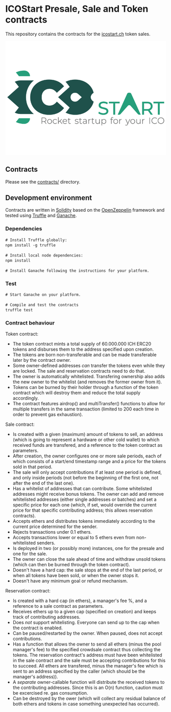 # ICOStart Presale, Sale and Token contracts

This repository contains the contracts for the [icostart.ch][icostartsite] token sales.

![ICOStart logo](icostart_logo.png)

## Contracts

Please see the [contracts/](contracts) directory.

## Development environment

Contracts are written in [Solidity][solidity] based on the [OpenZeppelin][openzeppelin] framework and tested using [Truffle][truffle] and [Ganache][ganache].

### Dependencies

```
# Install Truffle globally:
npm install -g truffle

# Install local node dependencies:
npm install

# Install Ganache following the instructions for your platform.
```

### Test

```
# Start Ganache on your platform.

# Compile and test the contracts
truffle test
```

### Contract behaviour

Token contract:

- The token contract mints a total supply of 60.000.000 ICH ERC20 tokens and disburses them to the address specified upon creation.
- The tokens are born non-transferable and can be made transferable later by the contract owner.
- Some owner-defined addresses *can* transfer the tokens even while they are locked. The sale and reservation contracts need to do that.
- The owner is automatically whitelisted. Transfering ownership also adds the new owner to the whitelist (and removes the former owner from it).
- Tokens can be burned by their holder through a function of the token contract which will destroy them and reduce the total supply accordingly.
- The contract features airdrop() and multiTransfer() functions to allow for multiple transfers in the same transaction (limited to 200 each time in order to prevent gas exhaustion).

Sale contract:

- Is created with a given (maximum) amount of tokens to sell, an address (which is going to represent a hardware or other cold wallet) to which received funds are transfered, and a reference to the token contract as parameters.
- After creation, the owner configures one or more sale periods, each of which consists of a start/end timestamp range and a price for the tokens sold in that period.
- The sale will only accept contributions if at least one period is defined, and only inside periods (not before the beginning of the first one, not after the end of the last one).
- Has a whitelist of addresses that can contribute. Some whitelisted addresses might receive bonus tokens. The owner can add and remove whitelisted addresses (either single addresses or batches) and set a specific price for each one (which, if set, would override the current price for that specific contributing address; this allows reservation contracts).
- Accepts ethers and distributes tokens immediately according to the current price determined for the sender.
- Rejects transactions under 0.1 ethers.
- Accepts transactions lower or equal to 5 ethers even from non-whitelisted senders.
- Is deployed in two (or possibly more) instances, one for the presale and one for the sale.
- The owner can close the sale ahead of time and withdraw unsold tokens (which can then be burned through the token contract).
- Doesn't have a hard cap: the sale stops at the end of the last period, or when all tokens have been sold, or when the owner stops it.
- Doesn't have any minimum goal or refund mechanism.

Reservation contract:

- Is created with a hard cap (in ethers), a manager's fee %, and a reference to a sale contract as parameters.
- Receives ethers up to a given cap (specified on creation) and keeps track of contributing addresses.
- Does *not* support whitelisting. Everyone can send up to the cap when the contract is enabled.
- Can be paused/restarted by the owner. When paused, does not accept contributions.
- Has a function that allows the owner to send all ethers (minus the pool manager's fee) to the specified crowdsale contract thus collecting the tokens. The reservation contract's address must have been whitelisted in the sale contract and the sale must be accepting contributions for this to succeed. All ethers are transfered, minus the manager's fee which is sent to an address specified by the caller (which should be the manager's address)).
- A *separate* owner-callable function will distribute the received tokens to the contributing addresses. Since this is an O(n) function, caution must be excercised re. gas consumption.
- Can be destroyed by the ower (which will collect any residual balance of both ethers and tokens in case something unexpected has occurred).

[icostartsite]: https://icostart.ch
[solidity]: https://solidity.readthedocs.io/en/develop/
[openzeppelin]: https://openzeppelin.org/
[truffle]: http://truffleframework.com/
[ganache]: http://truffleframework.com/ganache/
